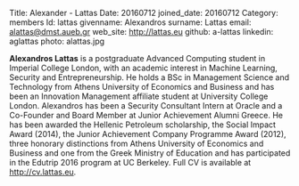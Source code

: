 Title: Alexander - Lattas
Date: 20160712
joined_date: 20160712
Category: members
Id: lattas
givenname: Alexandros
surname: Lattas
email: alattas@dmst.aueb.gr
web_site: http://lattas.eu
github: a-lattas
linkedin: aglattas
photo: alattas.jpg

**Alexandros Lattas** is a postgraduate Advanced Computing student in Imperial College London, with an academic interest in Machine Learning, Security and Entrepreneurship. He holds a BSc in Management Science and Technology from Athens University of Economics and Business and has been an Innovation Management affiliate student at University College London. Alexandros has been a Security Consultant Intern at Oracle and a Co-Founder and Board Member at Junior Achievement Alumni Greece. He has been awarded the Hellenic Petroleum scholarship, the Social Impact Award (2014), the Junior Achievement Company Programme Award (2012), three honorary distinctions from Athens University of Economics and Business and one from the Greek Ministry of Education and has participated in the Edutrip 2016 program at UC Berkeley. Full CV is available at http://cv.lattas.eu. 
